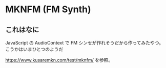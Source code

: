 # MKNFM (FM Synth)

## これはなに

JavaScript の AudioContext で FM シンセが作れそうだから作ってみたやつ。
こうかはいまひとつのようだ

https://www.kusaremkn.com/test/mknfm/ を参照。
